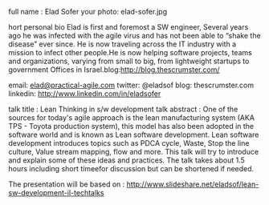 full name : Elad Sofer
your photo: elad-sofer.jpg

hort personal bio
Elad is first and foremost a SW engineer, Several years ago he was infected with the agile virus and has not been able to “shake the disease” ever since. He is now traveling across the IT industry with a mission to infect other people.He is now helping software projects, teams and organizations, varying from small to big, from lightweight startups to government Offices in Israel.blog:http://blog.thescrumster.com/

email:  elad@practical-agile.com
twitter: @eladsof
blog: thescrumster.com
linkedin: http://www.linkedin.com/in/eladsofer

talk title : Lean Thinking in s/w development
talk abstract : One of the sources for today's agile approach is the lean manufacturing system (AKA TPS - Toyota production system), this model has also been adopted in the software world and is known as Lean software development.
Lean software development introduces topics such as PDCA cycle, Waste, Stop the line culture, Value stream mapping, flow and more. This talk will try to introduce and explain some of these ideas and practices.
The talk takes about 1.5 hours including short timeefor discussion but can be shortened if needed.

The presentation will be based on : http://www.slideshare.net/eladsof/lean-sw-development-il-techtalks
